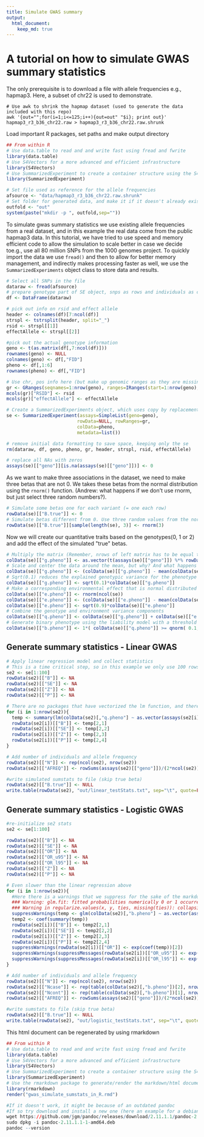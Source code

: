 ```yaml
---
title: Simulate GWAS summary
output:
  html_document:
    keep_md: true
---
```


# A tutorial on how to simulate GWAS summary statistics

The only prerequisite is to download a file with allele frequencies e.g., hapmap3.
Here, a subset of chr22 is used to demonstrate.

```
# Use awk to shrink the hapmap dataset (used to generate the data included with this repo)
awk '{out="";for(i=1;i<=125;i++){out=out" "$i}; print out}' hapmap3_r3_b36_chr22.raw > hapmap3_r3_b36_chr22.raw.shrunk

```

Load important R packages, set paths and make output directory

```r
## From within R
# Use data.table to read and and write fast using fread and fwrite
library(data.table)
# Use S4Vectors for a more advanced and efficient infrastructure
library(S4Vectors)
# Use SummarizedExperiment to create a container structure using the S4Vector framework
library(SummarizedExperiment)
```


```r
# Set file used as reference for the allele frequencies
afsource <- "data/hapmap3_r3_b36_chr22.raw.shrunk"
# Set folder for generated data, and make it if it doesn't already exist
outfold <- "out"
system(paste("mkdir -p ", outfold,sep=""))
```

To simulate gwas summary statistics we use existing allele frequencies from a real dataset, and in this example the real data come from the public hapmap3 data. In this tutorial, we have tried to use speed and memory efficient code to allow the simulation to scale better in case we decide toe.g., use all 80 million SNPs from the 1000 genomes project. To quickly import the data we use ```fread()``` and then to allow for better memory management, and indirectly makes processing faster as well, we use the ```SummarizedExperiments``` object class to store data and results.


```r
# Select all SNPs in the file
dataraw <- fread(afsource)
# prepare genotype part of SE object, snps as rows and individuals as columns
df <- DataFrame(dataraw)

# pick out info on rsid and effect allele
header <- colnames(df)[7:ncol(df)]
strspl <- tstrsplit(header, split="_")
rsid <- strspl[[1]]
effectAllele <- strspl[[2]]

#pick out the actual genotype information
geno <- t(as.matrix(df[,7:ncol(df)]))
rownames(geno) <- NULL
colnames(geno) <- df[,"FID"]
pheno <- df[,1:6]
rownames(pheno) <- df[,"FID"]

# Use chr, pos info here (but make up genomic ranges as they are missing in this dataset)
gr <- GRanges(seqnames=1:nrow(geno), ranges=IRanges(start=1:nrow(geno), end=1:nrow(geno)))
mcols(gr)["RSID"] <- rsid
mcols(gr)["effectAllele"] <- effectAllele

# Create a SummarizedExperiments object, which uses copy by replacement (= gentle to memory, and faster)
se <- SummarizedExperiment(assays=SimpleList(geno=geno),
                          rowData=NULL, rowRanges=gr,
                          colData=pheno,
                          metadata=list())

# remove initial data formatting to save space, keeping only the se
rm(dataraw, df, geno, pheno, gr, header, strspl, rsid, effectAllele)

# replace all NAs with zeros
assays(se)[["geno"]][is.na(assays(se)[["geno"]])] <- 0
```
As we want to make three associations in the dataset, we need to make three betas that are not 0. We takes these betas from the normal distribution using the ```rnorm()``` function. (Andrew: what happens if we don't use rnorm, but just select three random numbers?).



```r
# Simulate some betas one for each variant (= one each row)
rowData(se)[["B.true"]] <- 0
# Simulate betas different from 0. Use three random values from the normal distribution.
rowData(se)[["B.true"]][sample(length(se), 3)] <- rnorm(3)
```

Now we will create our quantitative traits based on the genotypes(0, 1 or 2) and add the effect of the simulated "true" betas.


```r
# Multiply the matrix (Remember, nrows of left matrix has to be equal to ncols of right matrix).
colData(se)[["g.pheno"]] <- as.vector(t(assays(se)[["geno"]]) %*% rowData(se)[["B.true"]])
# Scale and center the data around the mean, but why? And what happens if we don't?
colData(se)[["g.pheno"]] <- (colData(se)[["g.pheno"]] - mean(colData(se)[["g.pheno"]]))/sd(colData(se)[["g.pheno"]])
# Sqrt(0.1) reduces the explained genotypic variance for the phenotype to 10%.
colData(se)[["g.pheno"]] <- sqrt(0.1)*colData(se)[["g.pheno"]]
# Make a corresponding environmental effect that is normal distributed random explaining 90% of the phenotype.
colData(se)[["e.pheno"]] <- rnorm(ncol(se))
colData(se)[["e.pheno"]] <- (colData(se)[["e.pheno"]] - mean(colData(se)[["e.pheno"]]))/sd(colData(se)[["e.pheno"]])
colData(se)[["e.pheno"]] <- sqrt(0.9)*colData(se)[["e.pheno"]]
# Combine the genotype and environment variance components
colData(se)[["q.pheno"]] <- colData(se)[["g.pheno"]] + colData(se)[["e.pheno"]]
# Generate binary phenotype using the liability model with a threshold for disease at 0.1 at the upper end of the normal distribution
colData(se)[["b.pheno"]] <- 1*( colData(se)[["q.pheno"]] >= qnorm( 0.1, lower.tail=F ) )
```

## Generate summary statistics - Linear GWAS




```r
# Apply linear regression model and collect statistics
# This is a time critical step, so in this example we only use 100 rows
se2 <- se[1:100]
rowData(se2)[["B"]] <- NA
rowData(se2)[["SE"]] <- NA
rowData(se2)[["Z"]] <- NA
rowData(se2)[["P"]] <- NA

# There are no packages that have vectorized the lm function, and therefore we have to use a for loop
for (i in 1:nrow(se2)){
  temp <- summary(lm(colData(se2)[,"q.pheno"] ~ as.vector(assays(se2[i])[["geno"]])))$coefficients
  rowData(se2[i])[["B"]] <- temp[2,1]
  rowData(se2[i])[["SE"]] <- temp[2,2]
  rowData(se2[i])[["Z"]] <- temp[2,3]
  rowData(se2[i])[["P"]] <- temp[2,4]
}
```



```r
# Add number of individuals and allele frequency
rowData(se2)[["N"]] <- rep(ncol(se2), nrow(se2))
rowData(se2)[["AFREQ"]] <- rowSums(assays(se2)[["geno"]])/(2*ncol(se2))

#write simulated sumstats to file (skip true beta)
rowData(se2)[["B.true"]] <- NULL
write.table(rowData(se2), "out/linear_testStats.txt", sep="\t", quote=FALSE, row.names=FALSE)
```

## Generate summary statistics - Logistic GWAS


```r
#re-initialize se2 stats
se2 <- se[1:100]

rowData(se2)[["B"]] <- NA
rowData(se2)[["SE"]] <- NA
rowData(se2)[["OR"]] <- NA 
rowData(se2)[["OR_u95"]] <- NA 
rowData(se2)[["OR_l95"]] <- NA  
rowData(se2)[["Z"]] <- NA
rowData(se2)[["P"]] <- NA

# Even slower than the linear regression above
for (i in 1:nrow(se2)){
  #Here there is a warnings that we suppress for the sake of the markdown document, but we need to fix this later
  ### Warning: glm.fit: fitted probabilities numerically 0 or 1 occurred
  ### Warning in regularize.values(x, y, ties, missing(ties)): collapsing to unique 'x' values
  suppressWarnings(temp <- glm(colData(se2)[,"b.pheno"] ~ as.vector(assays(se2[i])[["geno"]]), family="binomial"))
  temp2 <- coef(summary(temp))
  rowData(se2[i])[["B"]] <- temp2[2,1]
  rowData(se2[i])[["SE"]] <- temp2[2,2]
  rowData(se2[i])[["Z"]] <- temp2[2,3]
  rowData(se2[i])[["P"]] <- temp2[2,4]
  suppressWarnings(rowData(se2[i])[["OR"]] <- exp(coef(temp))[2])
  suppressWarnings(suppressMessages(rowData(se2[i])[["OR_u95"]] <- exp(confint(temp) )[2,2]))
  suppressWarnings(suppressMessages(rowData(se2[i])[["OR_l95"]] <- exp(confint(temp) )[2,1]))
}

# Add number of individuals and allele frequency
rowData(se2)[["N"]] <- rep(ncol(se2), nrow(se2))
rowData(se2)[["Ncase"]] <- rep(table(colData(se2)[,"b.pheno"])[2], nrow(se2))
rowData(se2)[["Ncont"]] <- rep(table(colData(se2)[,"b.pheno"])[1], nrow(se2))
rowData(se2)[["AFREQ"]] <- rowSums(assays(se2)[["geno"]])/(2*ncol(se2))

#write sumstats to file (skip true beta)
rowData(se2)[["B.true"]] <- NULL
write.table(rowData(se2), "out/logistic_testStats.txt", sep="\t", quote=FALSE, row.names=FALSE)
```

This html document can be regenerated by using rmarkdown


```r
## From within R
# Use data.table to read and and write fast using fread and fwrite
library(data.table)
# Use S4Vectors for a more advanced and efficient infrastructure
library(S4Vectors)
# Use SummarizedExperiment to create a container structure using the S4Vector framework
library(SummarizedExperiment)
# Use the rmarkdown package to generate/render the markdown/html document
library(rmarkdown)
render("gwas_simulate_sumstats_in_R.rmd")

#If it doesn't work, it might be because of an outdated pandoc
#If so try download and install a new one (here an example for a debian machine)
wget https://github.com/jgm/pandoc/releases/download/2.11.1.1/pandoc-2.11.1.1-1-amd64.deb
sudo dpkg -i pandoc-2.11.1.1-1-amd64.deb
pandoc --version
```

